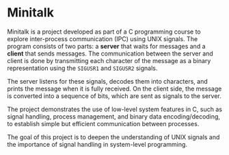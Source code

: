 # Minitalk

Minitalk is a project developed as part of a C programming course to explore inter-process communication (IPC) using UNIX signals. The program consists of two parts: a **server** that waits for messages and a **client** that sends messages. The communication between the server and client is done by transmitting each character of the message as a binary representation using the `SIGUSR1` and `SIGUSR2` signals.

The server listens for these signals, decodes them into characters, and prints the message when it is fully received. On the client side, the message is converted into a sequence of bits, which are sent as signals to the server.

The project demonstrates the use of low-level system features in C, such as signal handling, process management, and binary data encoding/decoding, to establish simple but efficient communication between processes.

The goal of this project is to deepen the understanding of UNIX signals and the importance of signal handling in system-level programming.
